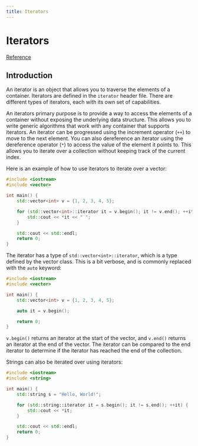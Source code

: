 ```yaml
---
title: Iterators
---
```


# Iterators

[Reference](https://en.cppreference.com/w/cpp/iterator)

## Introduction

An iterator is an object that allows you to traverse the elements of a container. Iterators are defined in the `iterator` header file. There are different types of iterators, each with its own set of capabilities.

An iterators primary purpose is to provide a way to access the elements of a container without exposing the underlying data structure. This allows you to write generic algorithms that work with any container that supports iterators.
An iterator can be progressed using the increment operator (`++`) to move to the next element. You can also dereference an iterator using the dereference operator (`*`) to access the value of the element it points to. This allows you to iterate over a collection without keeping track of the current index.

Here is an example of how to use iterators to iterate over a vector:

```cpp
#include <iostream>
#include <vector>

int main() {
    std::vector<int> v = {1, 2, 3, 4, 5};

    for (std::vector<int>::iterator it = v.begin(); it != v.end(); ++it) {
        std::cout << *it << " ";
    }

    std::cout << std::endl;
    return 0;
}
```

The iterator has a type of `std::vector<int>::iterator`, which is a type defined by the vector class. This is a bit verbose, and is commonly replaced with the `auto` keyword:

```cpp
#include <iostream>
#include <vector>

int main() {
    std::vector<int> v = {1, 2, 3, 4, 5};

    auto it = v.begin();

    return 0;
}
```

`v.begin()` returns an iterator at the start of the vector, and `v.end()` returns an iterator at the end of the vector. The iterator can be compared to the end iterator to determine if the iterator has reached the end of the collection.

Strings can also be iterated over using iterators:

```cpp
#include <iostream>
#include <string>

int main() {
    std::string s = "Hello, World!";

    for (std::string::iterator it = s.begin(); it != s.end(); ++it) {
        std::cout << *it;
    }

    std::cout << std::endl;
    return 0;
}
```
